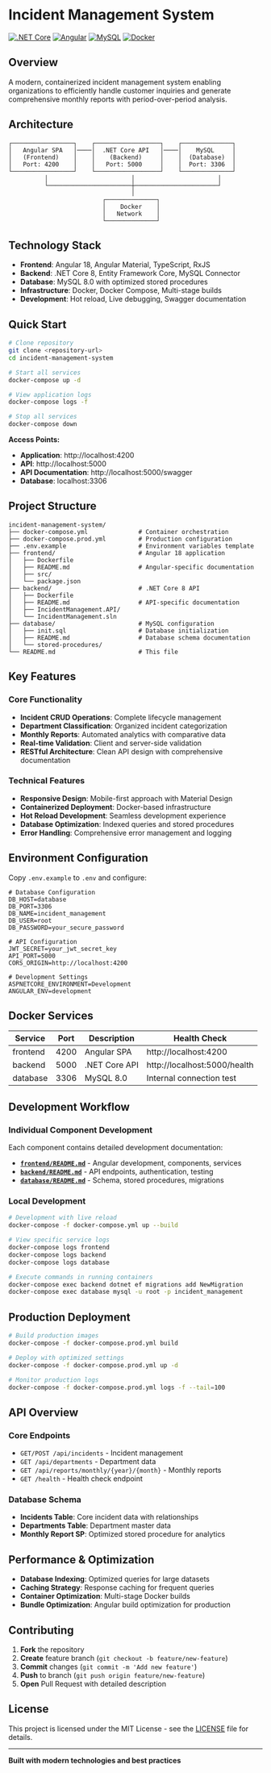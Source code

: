 # Incident Management System

[![.NET Core](https://img.shields.io/badge/.NET_Core-8.0-purple.svg)](https://dotnet.microsoft.com/)
[![Angular](https://img.shields.io/badge/Angular-18-red.svg)](https://angular.io/)
[![MySQL](https://img.shields.io/badge/MySQL-8.0-blue.svg)](https://www.mysql.com/)
[![Docker](https://img.shields.io/badge/Docker-Compose-blue.svg)](https://www.docker.com/)

## Overview

A modern, containerized incident management system enabling organizations to efficiently handle customer inquiries and generate comprehensive monthly reports with period-over-period analysis.

## Architecture

```
┌─────────────────┐    ┌──────────────────┐    ┌──────────────┐
│   Angular SPA   │────│  .NET Core API   │────│    MySQL     │
│   (Frontend)    │    │    (Backend)     │    │  (Database)  │
│   Port: 4200    │    │   Port: 5000     │    │  Port: 3306  │
└─────────────────┘    └──────────────────┘    └──────────────┘
          │                       │                       │
          └───────────────────────┼───────────────────────┘
                                  │
                          ┌──────────────┐
                          │    Docker    │
                          │   Network    │
                          └──────────────┘
```

## Technology Stack

- **Frontend**: Angular 18, Angular Material, TypeScript, RxJS
- **Backend**: .NET Core 8, Entity Framework Core, MySQL Connector
- **Database**: MySQL 8.0 with optimized stored procedures
- **Infrastructure**: Docker, Docker Compose, Multi-stage builds
- **Development**: Hot reload, Live debugging, Swagger documentation

## Quick Start

```bash
# Clone repository
git clone <repository-url>
cd incident-management-system

# Start all services
docker-compose up -d

# View application logs
docker-compose logs -f

# Stop all services
docker-compose down
```

**Access Points:**
- **Application**: http://localhost:4200
- **API**: http://localhost:5000
- **API Documentation**: http://localhost:5000/swagger
- **Database**: localhost:3306

## Project Structure

```
incident-management-system/
├── docker-compose.yml              # Container orchestration
├── docker-compose.prod.yml         # Production configuration
├── .env.example                    # Environment variables template
├── frontend/                       # Angular 18 application
│   ├── Dockerfile
│   ├── README.md                   # Angular-specific documentation
│   ├── src/
│   └── package.json
├── backend/                        # .NET Core 8 API
│   ├── Dockerfile
│   ├── README.md                   # API-specific documentation
│   ├── IncidentManagement.API/
│   └── IncidentManagement.sln
├── database/                       # MySQL configuration
│   ├── init.sql                    # Database initialization
│   ├── README.md                   # Database schema documentation
│   └── stored-procedures/
└── README.md                       # This file
```

## Key Features

### Core Functionality
- **Incident CRUD Operations**: Complete lifecycle management
- **Department Classification**: Organized incident categorization
- **Monthly Reports**: Automated analytics with comparative data
- **Real-time Validation**: Client and server-side validation
- **RESTful Architecture**: Clean API design with comprehensive documentation

### Technical Features
- **Responsive Design**: Mobile-first approach with Material Design
- **Containerized Deployment**: Docker-based infrastructure
- **Hot Reload Development**: Seamless development experience
- **Database Optimization**: Indexed queries and stored procedures
- **Error Handling**: Comprehensive error management and logging

## Environment Configuration

Copy `.env.example` to `.env` and configure:

```env
# Database Configuration
DB_HOST=database
DB_PORT=3306
DB_NAME=incident_management
DB_USER=root
DB_PASSWORD=your_secure_password

# API Configuration
JWT_SECRET=your_jwt_secret_key
API_PORT=5000
CORS_ORIGIN=http://localhost:4200

# Development Settings
ASPNETCORE_ENVIRONMENT=Development
ANGULAR_ENV=development
```

## Docker Services

| Service | Port | Description | Health Check |
|---------|------|-------------|--------------|
| frontend | 4200 | Angular SPA | http://localhost:4200 |
| backend | 5000 | .NET Core API | http://localhost:5000/health |
| database | 3306 | MySQL 8.0 | Internal connection test |

## Development Workflow

### Individual Component Development
Each component contains detailed development documentation:

- **[`frontend/README.md`](./frontend/README.md)** - Angular development, components, services
- **[`backend/README.md`](./backend/README.md)** - API endpoints, authentication, testing
- **[`database/README.md`](./database/README.md)** - Schema, stored procedures, migrations

### Local Development
```bash
# Development with live reload
docker-compose -f docker-compose.yml up --build

# View specific service logs
docker-compose logs frontend
docker-compose logs backend
docker-compose logs database

# Execute commands in running containers
docker-compose exec backend dotnet ef migrations add NewMigration
docker-compose exec database mysql -u root -p incident_management
```

## Production Deployment

```bash
# Build production images
docker-compose -f docker-compose.prod.yml build

# Deploy with optimized settings
docker-compose -f docker-compose.prod.yml up -d

# Monitor production logs
docker-compose -f docker-compose.prod.yml logs -f --tail=100
```

## API Overview

### Core Endpoints
- `GET/POST /api/incidents` - Incident management
- `GET /api/departments` - Department data
- `GET /api/reports/monthly/{year}/{month}` - Monthly reports
- `GET /health` - Health check endpoint

### Database Schema
- **Incidents Table**: Core incident data with relationships
- **Departments Table**: Department master data
- **Monthly Report SP**: Optimized stored procedure for analytics

## Performance & Optimization

- **Database Indexing**: Optimized queries for large datasets
- **Caching Strategy**: Response caching for frequent queries
- **Container Optimization**: Multi-stage Docker builds
- **Bundle Optimization**: Angular build optimization for production

## Contributing

1. **Fork** the repository
2. **Create** feature branch (`git checkout -b feature/new-feature`)
3. **Commit** changes (`git commit -m 'Add new feature'`)
4. **Push** to branch (`git push origin feature/new-feature`)
5. **Open** Pull Request with detailed description

## License

This project is licensed under the MIT License - see the [LICENSE](LICENSE) file for details.

---

**Built with modern technologies and best practices**
